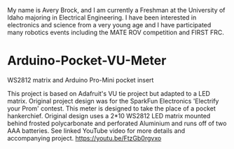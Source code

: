 My name is Avery Brock, and I am currently a Freshman at the University of Idaho majoring in Electrical Engineering. I have
been interested in electronics and science from a very young age and I have participated many robotics events including the 
MATE ROV competition and FIRST FRC. 


# Arduino-Pocket-VU-Meter
WS2812 matrix and Arduino Pro-Mini pocket insert

This project is based on Adafruit's VU tie project but adapted to a LED matrix. Original project design was for the 
SparkFun Electronics 'Electrify your Prom' contest. This meter is designed to take the place of a pocket hankerchief.
Original design uses a 2*10 WS2812 LED matrix mounted behind frosted polycarbonate and perforated Aluminium and runs off of
two AAA batteries. See linked YouTube video for more details and accompanying project. https://youtu.be/FtzGb0rgvxo




